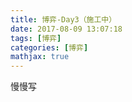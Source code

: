 ```yaml
---
title: 博弈-Day3（施工中）
date: 2017-08-09 13:07:18
tags: [博弈]
categories: [博弈]
mathjax: true
---
```


慢慢写

<!-- more -->

